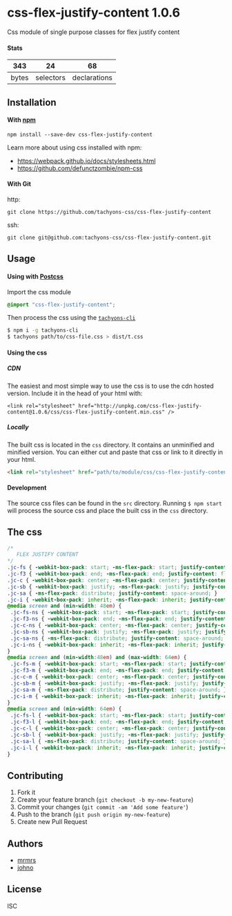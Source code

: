 # css-flex-justify-content 1.0.6

Css module of single purpose classes for flex justify content

#### Stats

343 | 24 | 68
---|---|---
bytes | selectors | declarations

## Installation

#### With [npm](https://npmjs.com)

```
npm install --save-dev css-flex-justify-content
```

Learn more about using css installed with npm:
* https://webpack.github.io/docs/stylesheets.html
* https://github.com/defunctzombie/npm-css

#### With Git

http:
```
git clone https://github.com/tachyons-css/css-flex-justify-content
```

ssh:
```
git clone git@github.com:tachyons-css/css-flex-justify-content.git
```

## Usage

#### Using with [Postcss](https://github.com/postcss/postcss)

Import the css module

```css
@import "css-flex-justify-content";
```

Then process the css using the [`tachyons-cli`](https://github.com/tachyons-css/tachyons-cli)

```sh
$ npm i -g tachyons-cli
$ tachyons path/to/css-file.css > dist/t.css
```

#### Using the css

##### CDN
The easiest and most simple way to use the css is to use the cdn hosted version. Include it in the head of your html with:

```
<link rel="stylesheet" href="http://unpkg.com/css-flex-justify-content@1.0.6/css/css-flex-justify-content.min.css" />
```

##### Locally
The built css is located in the `css` directory. It contains an unminified and minified version.
You can either cut and paste that css or link to it directly in your html.

```html
<link rel="stylesheet" href="path/to/module/css/css-flex-justify-content">
```

#### Development

The source css files can be found in the `src` directory.
Running `$ npm start` will process the source css and place the built css in the `css` directory.

## The css

```css
/*
   FLEX JUSTIFY CONTENT
*/
.jc-fs { -webkit-box-pack: start; -ms-flex-pack: start; justify-content: flex-start; }
.jc-f3 { -webkit-box-pack: end; -ms-flex-pack: end; justify-content: flex-end; }
.jc-c { -webkit-box-pack: center; -ms-flex-pack: center; justify-content: center; }
.jc-sb { -webkit-box-pack: justify; -ms-flex-pack: justify; justify-content: space-between; }
.jc-sa { -ms-flex-pack: distribute; justify-content: space-around; }
.jc-i { -webkit-box-pack: inherit; -ms-flex-pack: inherit; justify-content: inherit; }
@media screen and (min-width: 48em) {
 .jc-fs-ns { -webkit-box-pack: start; -ms-flex-pack: start; justify-content: flex-start; }
 .jc-f3-ns { -webkit-box-pack: end; -ms-flex-pack: end; justify-content: flex-end; }
 .jc-c-ns { -webkit-box-pack: center; -ms-flex-pack: center; justify-content: center; }
 .jc-sb-ns { -webkit-box-pack: justify; -ms-flex-pack: justify; justify-content: space-between; }
 .jc-sa-ns { -ms-flex-pack: distribute; justify-content: space-around; }
 .jc-i-ns { -webkit-box-pack: inherit; -ms-flex-pack: inherit; justify-content: inherit; }
}
@media screen and (min-width:48em) and (max-width: 64em) {
 .jc-fs-m { -webkit-box-pack: start; -ms-flex-pack: start; justify-content: flex-start; }
 .jc-f3-m { -webkit-box-pack: end; -ms-flex-pack: end; justify-content: flex-end; }
 .jc-c-m { -webkit-box-pack: center; -ms-flex-pack: center; justify-content: center; }
 .jc-sb-m { -webkit-box-pack: justify; -ms-flex-pack: justify; justify-content: space-between; }
 .jc-sa-m { -ms-flex-pack: distribute; justify-content: space-around; }
 .jc-i-m { -webkit-box-pack: inherit; -ms-flex-pack: inherit; justify-content: inherit; }
}
@media screen and (min-width: 64em) {
 .jc-fs-l { -webkit-box-pack: start; -ms-flex-pack: start; justify-content: flex-start; }
 .jc-f3-l { -webkit-box-pack: end; -ms-flex-pack: end; justify-content: flex-end; }
 .jc-c-l { -webkit-box-pack: center; -ms-flex-pack: center; justify-content: center; }
 .jc-sb-l { -webkit-box-pack: justify; -ms-flex-pack: justify; justify-content: space-between; }
 .jc-sa-l { -ms-flex-pack: distribute; justify-content: space-around; }
 .jc-i-l { -webkit-box-pack: inherit; -ms-flex-pack: inherit; justify-content: inherit; }
}
```

## Contributing

1. Fork it
2. Create your feature branch (`git checkout -b my-new-feature`)
3. Commit your changes (`git commit -am 'Add some feature'`)
4. Push to the branch (`git push origin my-new-feature`)
5. Create new Pull Request

## Authors

* [mrmrs](http://mrmrs.io)
* [johno](http://johnotander.com)

## License

ISC

